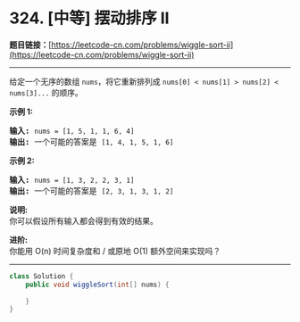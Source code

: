 # 324. [中等] 摆动排序 II

**题目链接：**[https://leetcode-cn.com/problems/wiggle-sort-ii](https://leetcode-cn.com/problems/wiggle-sort-ii)

---

<div class="content__1Y2H">
 <div class="notranslate">
  <p>给定一个无序的数组&nbsp;<code>nums</code>，将它重新排列成&nbsp;<code>nums[0] &lt; nums[1] &gt; nums[2] &lt; nums[3]...</code>&nbsp;的顺序。</p> 
  <p><strong>示例&nbsp;1:</strong></p> 
  <pre class="language-text"><strong>输入: </strong><code>nums = [1, 5, 1, 1, 6, 4]</code>
<strong>输出: </strong>一个可能的答案是 <code>[1, 4, 1, 5, 1, 6]</code></pre> 
  <p><strong>示例 2:</strong></p> 
  <pre class="language-text"><strong>输入: </strong><code>nums = [1, 3, 2, 2, 3, 1]</code>
<strong>输出:</strong> 一个可能的答案是 <code>[2, 3, 1, 3, 1, 2]</code></pre> 
  <p><strong>说明:</strong><br> 你可以假设所有输入都会得到有效的结果。</p> 
  <p><strong>进阶:</strong><br> 你能用&nbsp;O(n) 时间复杂度和 / 或原地 O(1) 额外空间来实现吗？</p> 
 </div>
</div>

---

```java
class Solution {
    public void wiggleSort(int[] nums) {
        
    }
}
```